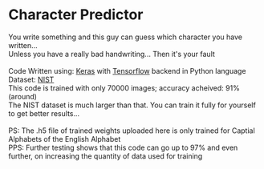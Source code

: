 # Character Predictor
You write something and this guy can guess which character you have written...<br/>
Unless you have a really bad handwriting... Then it's your fault<br/><br/>
Code Written using: [Keras](https://keras.io/) with [Tensorflow](https://www.tensorflow.org/tutorials) backend in Python language<br/>
Dataset: [NIST](https://s3.amazonaws.com/nist-srd/SD19/by_class.zip)<br/>
This code is trained with only 70000 images; accuracy acheived: 91%(around)<br/>
The NIST dataset is much larger than that. You can train it fully for yourself to get better results...<br/><br/>
PS: The .h5 file of trained weights uploaded here is only trained for Captial Alphabets of the English Alphabet<br/>
PPS: Further testing shows that this code can go up to 97% and even further, on increasing the quantity of data used for training
